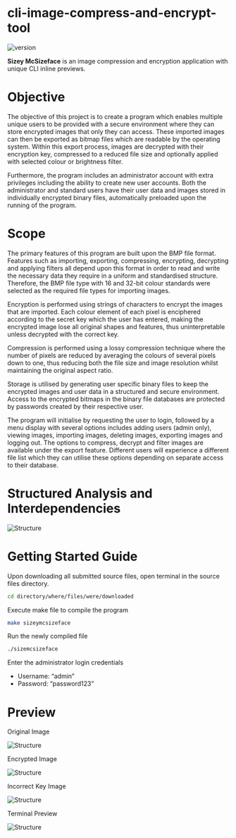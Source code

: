 # cli-image-compress-and-encrypt-tool

![version](https://img.shields.io/badge/version-1.0.0-blue)

**Sizey McSizeface** is an image compression and encryption application with unique CLI inline previews.


# Objective
The objective of this project is to create a program which enables multiple unique users to be provided with a secure environment where they can store encrypted images that only they can access. These imported images can then be exported as bitmap files which are readable by the operating system. Within this export process, images are decrypted with their encryption key, compressed to a reduced file size and optionally applied with selected colour or brightness filter.

Furthermore, the program includes an administrator account with extra privileges including the ability to create new user accounts. Both the administrator and standard users have their user data and images stored in individually encrypted binary files, automatically preloaded upon the running of the program.


# Scope
The primary features of this program are built upon the BMP file format. Features such as importing, exporting, compressing, encrypting, decrypting and applying filters all depend upon this format in order to read and write the necessary data they require in a uniform and standardised structure. Therefore, the BMP file type with 16 and 32-bit colour standards were selected as the required file types for importing images.

Encryption is performed using strings of characters to encrypt the images that are imported. Each colour element of each pixel is enciphered according to the secret key which the user has entered, making the encrypted image lose all original shapes and features, thus uninterpretable unless decrypted with the correct key.

Compression is performed using a lossy compression technique where the number of pixels are reduced by averaging the colours of several pixels down to one, thus reducing both the file size and image resolution whilst maintaining the original aspect ratio.

Storage is utilised by generating user specific binary files to keep the encrypted images and user data in a structured and secure environment. Access to the encrypted bitmaps in the binary file databases are protected by passwords created by their respective user.

The program will initialise by requesting the user to login, followed by a menu display with several options includes adding users (admin only), viewing images, importing images, deleting images, exporting images and logging out. The options to compress, decrypt and filter images are available under the export feature. Different users will experience a different file list which they can utilise these options depending on separate access to their database.


# Structured Analysis and Interdependencies
![Structure](/img/structure.png)


# Getting Started Guide
Upon downloading all submitted source files, open terminal in the source files directory.
```sh
cd directory/where/files/were/downloaded
```
Execute make file to compile the program 
```sh
make sizeymcsizeface
```
Run the newly compiled file
```sh
./sizemcsizeface
```
Enter the administrator login credentials
* Username: “admin”
* Password: “password123”

# Preview

Original Image

![Structure](/img/original.png)

Encrypted Image

![Structure](/img/encrypted.png)

Incorrect Key Image

![Structure](/img/incorrect.png)

Terminal Preview

![Structure](/img/terminal.png)
